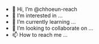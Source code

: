 - 👋 Hi, I’m @chhoeun-reach
- 👀 I’m interested in ...
- 🌱 I’m currently learning ...
- 💞️ I’m looking to collaborate on ...
- 📫 How to reach me ...

<!---
chhoeun-reach/chhoeun-reach is a ✨ special ✨ repository because its `README.md` (this file) appears on your GitHub profile.
You can click the Preview link to take a look at your changes.
--->
